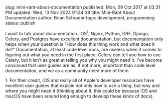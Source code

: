 slug: mini-rant-about-documentation
published: Mon, 09 Oct 2017 at 03:31 PM
updated: Wed, 13 Nov 2024 01:34:38 
title: Mini-Rant About Documentation
author: Brian Schrader
tags: development, programming
status: publish


I want to talk about documentation. iOS<sup>1</sup>, Nginx, Python, DRF, Django, Celery, and Postgres have excellent documentation, but documentation only helps when your question is "How does this thing work and what does it do?" Documentation, at least code level docs, are useless when it comes to figuring out what you need in the first place. Celery can tell you how to use Celery, but it isn't as great at telling you why you might need it. I've become convinced that user guides are as, if not more, important than code level documentation, and we as a community need more of them.


<div class="footnote">
1. For their credit, iOS and really all of Apple's developer resources have excellent user guides that explain not only how to use a thing, but why and where you might need it (thinking about it, this could be because iOS and macOS have been around long enough to develop these kinds of docs).
</div>
